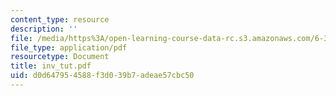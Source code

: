 ```yaml
---
content_type: resource
description: ''
file: /media/https%3A/open-learning-course-data-rc.s3.amazonaws.com/6-374-analysis-and-design-of-digital-integrated-circuits-fall-2003/d0d647954588f3d039b7adeae57cbc50_inv_tut.pdf
file_type: application/pdf
resourcetype: Document
title: inv_tut.pdf
uid: d0d64795-4588-f3d0-39b7-adeae57cbc50
---
```

